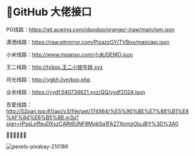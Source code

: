# 🍓GitHub 大佬接口 

PG线路：https://git.acwing.com/iduoduo/orange/-/raw/main/jsm.json

潇洒线路：https://raw.gitmirror.com/PizazzGY/TVBox/main/api.json

小米线路：http://www.mpanso.com/小米/DEMO.json

王二线路：http://tvbox.王二小放牛娃.xyz

月光线路：http://ygbh.live/box.php

业余线路：https://yydf.540734621.xyz/QQ/yydf2024.json

吾爱线路：http://52pan.top:81/api/v3/file/get/174964/%E5%90%BE%E7%88%B1%E8%AF%84%E6%B5%8B.m3u?sign=rPssLoffquDXszCARt6UNF8MobSa1FA27XomzOluJBY%3D%3A0




🦜🦜🦜🦜🦜🦜

![pexels-pixabay-210186](https://github.com/alantang1977/X/assets/107459091/a3948131-dc5f-4089-805a-272248a98b82)



